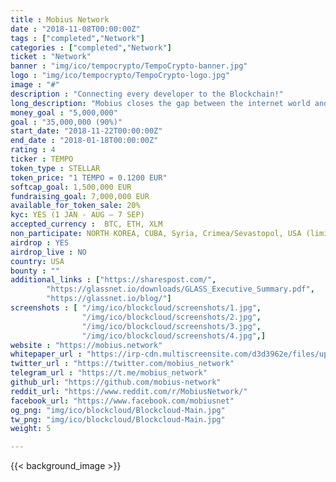 ```yaml
---
title : Mobius Network
date : "2018-11-08T00:00:00Z"
tags : ["completed","Network"]
categories : ["completed","Network"]
ticket : "Network"
banner : "img/ico/tempocrypto/TempoCrypto-banner.jpg"
logo : "img/ico/tempocrypto/TempoCrypto-logo.jpg"
image : "#"
description : "Connecting every developer to the Blockchain!"
long_description: "Mobius closes the gap between the internet world and blockchain world through innovative and simple protocols that introduce new standards for cross-blockchain login, payment, governance, and oracles."
money_goal : "5,000,000"
goal : "35,000,000 (90%)"
start_date: "2018-11-22T00:00:00Z"
end_date : "2018-01-18T00:00:00Z"
rating : 4
ticker : TEMPO
token_type : STELLAR
token_price: "1 TEMPO = 0.1200 EUR"
softcap_goal: 1,500,000 EUR
fundraising_goal: 7,000,000 EUR
available_for_token_sale: 20%
kyc: YES (1 JAN - AUG – 7 SEP)
accepted_currency :  BTC, ETH, XLM
non_participate: NORTH KOREA, CUBA, Syria, Crimea/Sevastopol, USA (limited)
airdrop : YES
airdrop_live : NO
country: USA
bounty : ""
additional_links : ["https://sharespost.com/",
        "https://glassnet.io/downloads/GLASS_Executive_Summary.pdf",
        "https://glassnet.io/blog/"]
screenshots : [ "/img/ico/blockcloud/screenshots/1.jpg",
                "/img/ico/blockcloud/screenshots/2.jpg",
                "/img/ico/blockcloud/screenshots/3.jpg",
                "/img/ico/blockcloud/screenshots/4.jpg",]
website : "https://mobius.network"
whitepaper_url : "https://irp-cdn.multiscreensite.com/d3d3962e/files/uploaded/TEMPO-Whitepaper-pre-release-v27.a.pdf.pdf"
twitter_url : "https://twitter.com/mobius_network"
telegram_url : "https://t.me/mobius_network"
github_url: "https://github.com/mobius-network"
reddit_url: "https://www.reddit.com/r/MobiusNetwork/"
facebook_url: "https://www.facebook.com/mobiusnet"
og_png: "img/ico/blockcloud/Blockcloud-Main.jpg"
tw_png: "img/ico/blockcloud/Blockcloud-Main.jpg"
weight: 5

---
```



{{< background_image >}}
